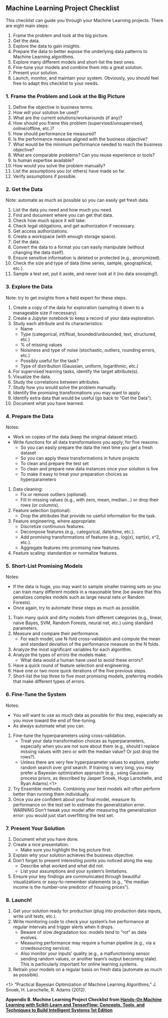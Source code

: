 ## Machine Learning Project Checklist
This checklist can guide you through your Machine Learning projects. There are eight main steps:
1. Frame the problem and look at the big picture.
2. Get the data.
3. Explore the data to gain insights.
4. Prepare the data to better expose the underlying data patterns to Machine Learning algorithms.
5. Explore many different models and short-list the best ones.
6. Fine-tune your models and combine them into a great solution.
7. Present your solution.
8. Launch, monitor, and maintain your system.
Obviously, you should feel free to adapt this checklist to your needs.

### 1. Frame the Problem and Look at the Big Picture
1. Define the objective in business terms.
2. How will your solution be used?
3. What are the current solutions/workarounds (if any)?
4. How should you frame this problem (supervised/unsupervised, online/offline, etc.)?
5. How should performance be measured?
6. Is the performance measure aligned with the business objective?
7. What would be the minimum performance needed to reach the business objective?
8. What are comparable problems? Can you reuse experience or tools?
9. Is human expertise available?
10. How would you solve the problem manually?
11. List the assumptions you (or others) have made so far.
12. Verify assumptions if possible.

### 2. Get the Data
Note: automate as much as possible so you can easily get fresh data.
1. List the data you need and how much you need.
2. Find and document where you can get that data.
3. Check how much space it will take.
4. Check legal obligations, and get authorization if necessary.
5. Get access authorizations.
6. Create a workspace (with enough storage space).
7. Get the data.
8. Convert the data to a format you can easily manipulate (without changing the data itself).
9. Ensure sensitive information is deleted or protected (e.g., anonymized).
10. Check the size and type of data (time series, sample, geographical, etc.).
11. Sample a test set, put it aside, and never look at it (no data snooping!).

### 3. Explore the Data
Note: try to get insights from a field expert for these steps.
1. Create a copy of the data for exploration (sampling it down to a manageable size if necessary).
2. Create a Jupyter notebook to keep a record of your data exploration.
3. Study each attribute and its characteristics:
    - Name
    - Type (categorical, int/float, bounded/unbounded, text, structured, etc.)
    - % of missing values
    - Noisiness and type of noise (stochastic, outliers, rounding errors, etc.)
    - Possibly useful for the task?
    - Type of distribution (Gaussian, uniform, logarithmic, etc.)
4. For supervised learning tasks, identify the target attribute(s).
5. Visualize the data.
6. Study the correlations between attributes.
7. Study how you would solve the problem manually.
8. Identify the promising transformations you may want to apply.
9. Identify extra data that would be useful (go back to “Get the Data”).
10. Document what you have learned.

### 4. Prepare the Data
Notes:
- Work on copies of the data (keep the original dataset intact).
- Write functions for all data transformations you apply, for five reasons:
  - So you can easily prepare the data the next time you get a fresh dataset
  - So you can apply these transformations in future projects
  - To clean and prepare the test set
  - To clean and prepare new data instances once your solution is live
  - To make it easy to treat your preparation choices as hyperparameters
1. Data cleaning:
    - Fix or remove outliers (optional).
    - Fill in missing values (e.g., with zero, mean, median…) or drop their rows (or columns).
2. Feature selection (optional):
    - Drop the attributes that provide no useful information for the task.
3. Feature engineering, where appropriate:
    - Discretize continuous features.
    - Decompose features (e.g., categorical, date/time, etc.).
    - Add promising transformations of features (e.g., log(x), sqrt(x), x^2, etc.).
    - Aggregate features into promising new features.
4. Feature scaling: standardize or normalize features.

### 5. Short-List Promising Models
Notes:
- If the data is huge, you may want to sample smaller training sets so you can train many different models in a reasonable time (be aware that this penalizes complex models such as large neural nets or Random Forests).
- Once again, try to automate these steps as much as possible.
1. Train many quick and dirty models from different categories (e.g., linear, naive Bayes, SVM, Random Forests, neural net, etc.) using standard parameters.
2. Measure and compare their performance.
    - For each model, use N-fold cross-validation and compute the mean and standard deviation of the performance measure on the N folds.
3. Analyze the most significant variables for each algorithm.
4. Analyze the types of errors the models make.
    - What data would a human have used to avoid these errors?
5. Have a quick round of feature selection and engineering.
6. Have one or two more quick iterations of the five previous steps.
7. Short-list the top three to five most promising models, preferring models that make different types of errors.

### 6. Fine-Tune the System
Notes:
- You will want to use as much data as possible for this step, especially as you move toward the end of fine-tuning.
- As always automate what you can.
1. Fine-tune the hyperparameters using cross-validation.
    - Treat your data transformation choices as hyperparameters, especially when you are not sure about them (e.g., should I replace missing values with zero or with the median value? Or just drop the rows?).
    - Unless there are very few hyperparameter values to explore, prefer random search over grid search. If training is very long, you may prefer a Bayesian optimization approach (e.g., using Gaussian process priors, as described by Jasper Snoek, Hugo Larochelle, and Ryan Adams).<1>
2. Try Ensemble methods. Combining your best models will often perform better than running them individually.
3. Once you are confident about your final model, measure its performance on the test set to estimate the generalization error.
WARNING
Don’t tweak your model after measuring the generalization error: you would just start overfitting the test set.

### 7. Present Your Solution
1. Document what you have done.
2. Create a nice presentation.
    - Make sure you highlight the big picture first.
3. Explain why your solution achieves the business objective.
3. Don’t forget to present interesting points you noticed along the way.
    - Describe what worked and what did not.
    - List your assumptions and your system’s limitations.
4. Ensure your key findings are communicated through beautiful visualizations or easy-to-remember statements (e.g., “the median income is the number-one predictor of housing prices”).

### 8. Launch!
1. Get your solution ready for production (plug into production data inputs, write unit tests, etc.).
2. Write monitoring code to check your system’s live performance at regular intervals and trigger alerts when it drops.
    - Beware of slow degradation too: models tend to “rot” as data evolves.
    - Measuring performance may require a human pipeline (e.g., via a crowdsourcing service).
    - Also monitor your inputs’ quality (e.g., a malfunctioning sensor sending random values, or another team’s output becoming stale). This is particularly important for online learning systems.
3. Retrain your models on a regular basis on fresh data (automate as much as possible).

<1> “Practical Bayesian Optimization of Machine Learning Algorithms,” J. Snoek, H. Larochelle, R. Adams (2012).

**Appendix B. Machine Learning Project Checklist from [Hands-On Machine Learning with Scikit-Learn and TensorFlow: Concepts, Tools, and Techniques to Build Intelligent Systems 1st Edition](https://www.amazon.com/Hands-Machine-Learning-Scikit-Learn-TensorFlow/dp/1491962291/ref=sr_1_1?s=books&ie=UTF8&qid=1499078407&sr=1-1&keywords=Hands+on)**
